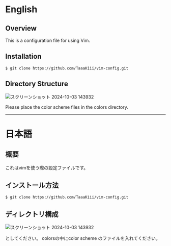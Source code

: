 # English

## Overview

This is a configuration file for using Vim.


## Installation
````
$ git clone https://github.com/TaaaKiii/vim-config.git
````


## Directory Structure

![スクリーンショット 2024-10-03 143932](https://github.com/user-attachments/assets/cda55876-c699-4904-9fdf-5afc68ce3701)


Please place the color scheme files in the colors directory.


-----------------------------------


# 日本語

## 概要

これはvimを使う際の設定ファイルです。


## インストール方法
````
$ git clone https://github.com/TaaaKiii/vim-config.git
````


## ディレクトリ構成

![スクリーンショット 2024-10-03 143932](https://github.com/user-attachments/assets/8686cf6e-6ced-4245-8d63-05f9c0175314)


としてください。  colorsの中にcolor scheme のファイルを入れてください。


